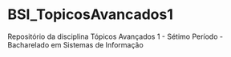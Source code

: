 # BSI_TopicosAvancados1
Repositório da disciplina Tópicos Avançados 1 - Sétimo Período - Bacharelado em Sistemas de Informação
